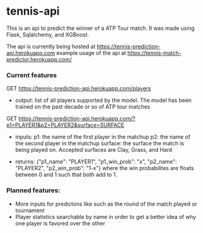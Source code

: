 # tennis-api

This is an api to predict the winner of a ATP Tour match. It was made using Flask, Sqlalchemy, and XGBoost.

The api is currently being hosted at https://tennis-prediction-api.herokuapp.com
example usage of the api at https://tennis-match-predictor.herokuapp.com/

### Current features

GET https://tennis-prediction-api.herokuapp.com/players
- output: list of all players supported by the model.  The model has been trained on the past decade or so of ATP tour matches

GET https://tennis-prediction-api.herokuapp.com/?p1=PLAYER1&p2=PLAYER2&surface=SURFACE
- inputs: p1: the name of the first player in the matchup
          p2: the name of the second player in the matchup
          surface: the surface the match is being played on. Accepted surfaces are Clay, Grass, and Hard
          
- returns: {"p1_name": "PLAYER1", "p1_win_prob": "x", "p2_name": "PLAYER2", "p2_win_prob": "1-x"}
  where the win probabilites are floats between 0 and 1 such that both add to 1.
  
 
 ### Planned features:
 - More inputs for predictons like such as the round of the match played or tournament
 - Player statistics searchable by name in order to get a better idea of why one player is favored over the other

